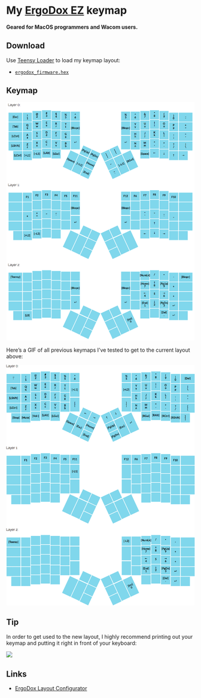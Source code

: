 # My [ErgoDox EZ](https://ergodox-ez.com/) keymap

**Geared for MacOS programmers and Wacom users.**

## Download

Use [Teensy Loader](https://www.pjrc.com/teensy/loader.html) to load my keymap layout:

* [`ergodox_firmware.hex`](ergodox_firmware.hex)

## Keymap

![](keymap.png)

Here’s a GIF of all previous keymaps I’ve tested to get to the current layout above:

![](keymap.gif)

## Tip

In order to get used to the new layout, I highly recommend printing out your keymap and putting it right in front of your keyboard:

![](photo.png)

## Links

* [ErgoDox Layout Configurator](https://keyboard-configurator.massdrop.com/ext/ergodox)
